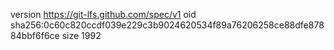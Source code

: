 version https://git-lfs.github.com/spec/v1
oid sha256:0c60c820ccdf039e229c3b9024620534f89a76206258ce88dfe87884bbf6f6ce
size 1992
